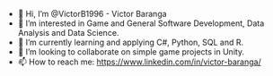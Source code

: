 - 👋 Hi, I’m @VictorB1996 - Victor Baranga
- 👀 I’m interested in Game and General Software Development, Data Analysis and Data Science.
- 🌱 I’m currently learning and applying C#, Python, SQL and R.
- 💞️ I’m looking to collaborate on simple game projects in Unity.
- 📫 How to reach me: https://www.linkedin.com/in/victor-baranga/

<!---
VictorB1996/VictorB1996 is a ✨ special ✨ repository because its `README.md` (this file) appears on your GitHub profile.
You can click the Preview link to take a look at your changes.
--->
